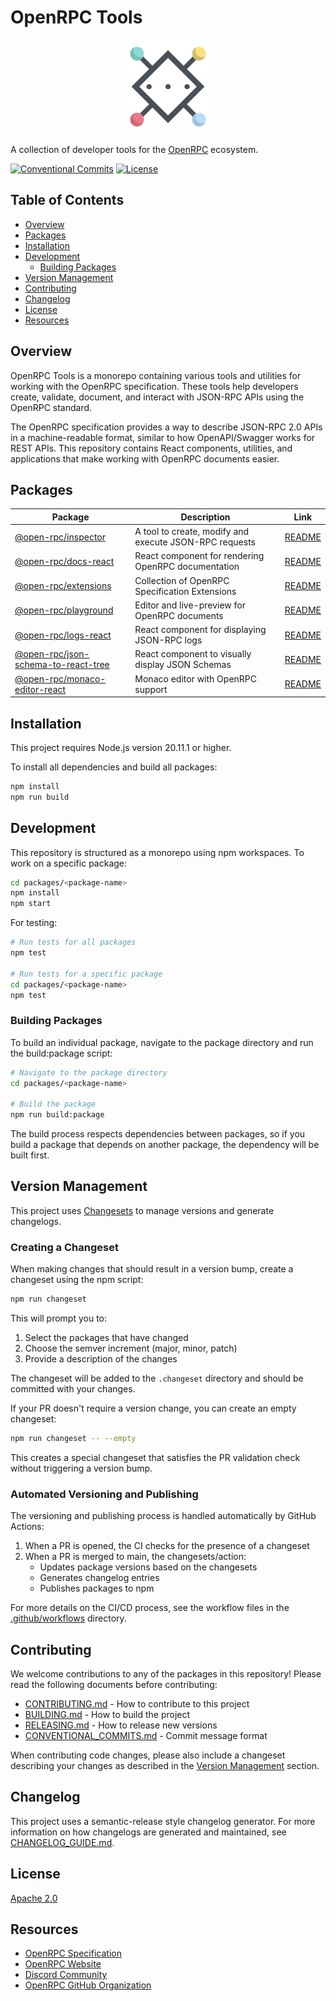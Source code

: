 # OpenRPC Tools

<p align="center">
  <img src="https://raw.githubusercontent.com/open-rpc/design/master/icons/open-rpc-logo-noText/open-rpc-logo-noText%20(PNG)/256x256.png" alt="OpenRPC Logo" width="150" />
</p>

A collection of developer tools for the [OpenRPC](https://open-rpc.org) ecosystem.

[![Conventional Commits](https://img.shields.io/badge/Conventional%20Commits-1.0.0-yellow.svg)](https://conventionalcommits.org)
[![License](https://img.shields.io/badge/License-Apache%202.0-blue.svg)](https://opensource.org/licenses/Apache-2.0)

## Table of Contents

- [Overview](#overview)
- [Packages](#packages)
- [Installation](#installation)
- [Development](#development)
  - [Building Packages](#building-packages)
- [Version Management](#version-management)
- [Contributing](#contributing)
- [Changelog](#changelog)
- [License](#license)
- [Resources](#resources)

## Overview

OpenRPC Tools is a monorepo containing various tools and utilities for working with the OpenRPC specification. These tools help developers create, validate, document, and interact with JSON-RPC APIs using the OpenRPC standard.

The OpenRPC specification provides a way to describe JSON-RPC 2.0 APIs in a machine-readable format, similar to how OpenAPI/Swagger works for REST APIs. This repository contains React components, utilities, and applications that make working with OpenRPC documents easier.

## Packages

| Package                                                                     | Description                                            | Link                                                     |
| --------------------------------------------------------------------------- | ------------------------------------------------------ | -------------------------------------------------------- |
| [@open-rpc/inspector](./packages/inspector)                                 | A tool to create, modify and execute JSON-RPC requests | [README](./packages/inspector/README.md)                 |
| [@open-rpc/docs-react](./packages/docs-react)                               | React component for rendering OpenRPC documentation    | [README](./packages/docs-react/README.md)                |
| [@open-rpc/extensions](./packages/extensions)                               | Collection of OpenRPC Specification Extensions         | [README](./packages/extensions/README.md)                |
| [@open-rpc/playground](./packages/playground)                               | Editor and live-preview for OpenRPC documents          | [README](./packages/playground/README.md)                |
| [@open-rpc/logs-react](./packages/logs-react)                               | React component for displaying JSON-RPC logs           | [README](./packages/logs-react/README.md)                |
| [@open-rpc/json-schema-to-react-tree](./packages/json-schema-to-react-tree) | React component to visually display JSON Schemas       | [README](./packages/json-schema-to-react-tree/README.md) |
| [@open-rpc/monaco-editor-react](./packages/monaco-editor-react)             | Monaco editor with OpenRPC support                     | [README](./packages/monaco-editor-react/README.md)       |

## Installation

This project requires Node.js version 20.11.1 or higher.

To install all dependencies and build all packages:

```sh
npm install
npm run build
```

## Development

This repository is structured as a monorepo using npm workspaces. To work on a specific package:

```sh
cd packages/<package-name>
npm install
npm start
```

For testing:

```sh
# Run tests for all packages
npm test

# Run tests for a specific package
cd packages/<package-name>
npm test
```

### Building Packages

To build an individual package, navigate to the package directory and run the build:package script:

```sh
# Navigate to the package directory
cd packages/<package-name>

# Build the package
npm run build:package
```

The build process respects dependencies between packages, so if you build a package that depends on another package, the dependency will be built first.

## Version Management

This project uses [Changesets](https://github.com/changesets/changesets) to manage versions and generate changelogs.

### Creating a Changeset

When making changes that should result in a version bump, create a changeset using the npm script:

```sh
npm run changeset
```

This will prompt you to:

1. Select the packages that have changed
2. Choose the semver increment (major, minor, patch)
3. Provide a description of the changes

The changeset will be added to the `.changeset` directory and should be committed with your changes.

If your PR doesn't require a version change, you can create an empty changeset:

```sh
npm run changeset -- --empty
```

This creates a special changeset that satisfies the PR validation check without triggering a version bump.

### Automated Versioning and Publishing

The versioning and publishing process is handled automatically by GitHub Actions:

1. When a PR is opened, the CI checks for the presence of a changeset
2. When a PR is merged to main, the changesets/action:
   - Updates package versions based on the changesets
   - Generates changelog entries
   - Publishes packages to npm

For more details on the CI/CD process, see the workflow files in the [.github/workflows](./.github/workflows) directory.

## Contributing

We welcome contributions to any of the packages in this repository! Please read the following documents before contributing:

- [CONTRIBUTING.md](CONTRIBUTING.md) - How to contribute to this project
- [BUILDING.md](BUILDING.md) - How to build the project
- [RELEASING.md](RELEASING.md) - How to release new versions
- [CONVENTIONAL_COMMITS.md](CONVENTIONAL_COMMITS.md) - Commit message format

When contributing code changes, please also include a changeset describing your changes as described in the [Version Management](#version-management) section.

## Changelog

This project uses a semantic-release style changelog generator. For more information on how changelogs are generated and maintained, see [CHANGELOG_GUIDE.md](CHANGELOG_GUIDE.md).

## License

[Apache 2.0](LICENSE)

## Resources

- [OpenRPC Specification](https://spec.open-rpc.org/)
- [OpenRPC Website](https://open-rpc.org/)
- [Discord Community](https://discord.gg/gREUKuF)
- [OpenRPC GitHub Organization](https://github.com/open-rpc)
